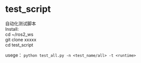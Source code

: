 # test_script
自动化测试脚本  
Install:  
cd ~/ros2_ws  
git clone xxxxx   
cd test_script  

usege：   `python test_all.py -n <test_name/all> -t <runtime>`
